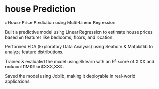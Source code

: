 # house Prediction

#House Price Prediction using Multi-Linear Regression

Built a predictive model using Linear Regression to estimate house prices based on features like bedrooms, floors, and location.

Performed EDA (Exploratory Data Analysis) using Seaborn & Matplotlib to analyze feature distributions.

Trained & evaluated the model using Sklearn with an R² score of X.XX and reduced RMSE to $XXX,XXX.

Saved the model using Joblib, making it deployable in real-world applications.
